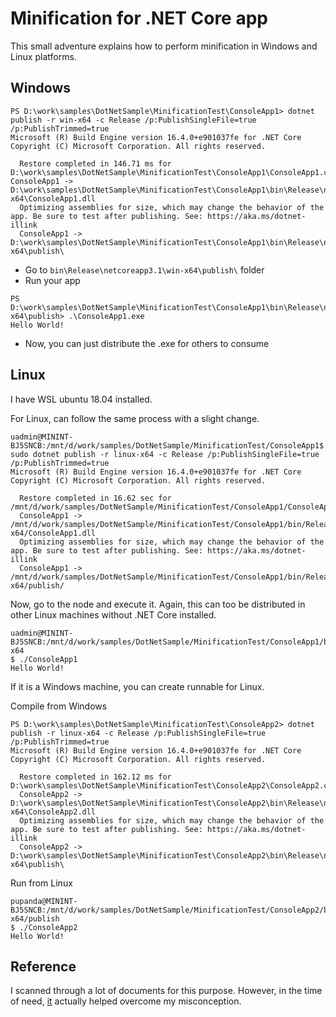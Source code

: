 # Minification for .NET Core app

This small adventure explains how to perform minification in Windows and Linux platforms.

## Windows
```
PS D:\work\samples\DotNetSample\MinificationTest\ConsoleApp1> dotnet publish -r win-x64 -c Release /p:PublishSingleFile=true /p:PublishTrimmed=true
Microsoft (R) Build Engine version 16.4.0+e901037fe for .NET Core
Copyright (C) Microsoft Corporation. All rights reserved.

  Restore completed in 146.71 ms for D:\work\samples\DotNetSample\MinificationTest\ConsoleApp1\ConsoleApp1.csproj.       ConsoleApp1 -> D:\work\samples\DotNetSample\MinificationTest\ConsoleApp1\bin\Release\netcoreapp3.1\win-x64\ConsoleApp1.dll
  Optimizing assemblies for size, which may change the behavior of the app. Be sure to test after publishing. See: https://aka.ms/dotnet-illink
  ConsoleApp1 -> D:\work\samples\DotNetSample\MinificationTest\ConsoleApp1\bin\Release\netcoreapp3.1\win-x64\publish\ 
```

-   Go to `bin\Release\netcoreapp3.1\win-x64\publish\` folder 
-   Run your app

```
PS D:\work\samples\DotNetSample\MinificationTest\ConsoleApp1\bin\Release\netcoreapp3.1\win-x64\publish> .\ConsoleApp1.exe
Hello World!
```

-   Now, you can just distribute the .exe for others to consume

## Linux

I have WSL ubuntu 18.04 installed. 

For Linux, can follow the same process with a slight change.

```
uadmin@MININT-BJ5SNCB:/mnt/d/work/samples/DotNetSample/MinificationTest/ConsoleApp1$ sudo dotnet publish -r linux-x64 -c Release /p:PublishSingleFile=true /p:PublishTrimmed=true
Microsoft (R) Build Engine version 16.4.0+e901037fe for .NET Core
Copyright (C) Microsoft Corporation. All rights reserved.

  Restore completed in 16.62 sec for /mnt/d/work/samples/DotNetSample/MinificationTest/ConsoleApp1/ConsoleApp1.csproj.
  ConsoleApp1 -> /mnt/d/work/samples/DotNetSample/MinificationTest/ConsoleApp1/bin/Release/netcoreapp3.1/linux-x64/ConsoleApp1.dll
  Optimizing assemblies for size, which may change the behavior of the app. Be sure to test after publishing. See: https://aka.ms/dotnet-illink
  ConsoleApp1 -> /mnt/d/work/samples/DotNetSample/MinificationTest/ConsoleApp1/bin/Release/netcoreapp3.1/linux-x64/publish/
```

Now, go to the node and execute it. Again, this can too be distributed in other Linux machines without .NET Core installed.

```
uadmin@MININT-BJ5SNCB:/mnt/d/work/samples/DotNetSample/MinificationTest/ConsoleApp1/bin/Release/netcoreapp3.1/linux-x64
$ ./ConsoleApp1
Hello World!
```

If it is a Windows machine, you can create runnable for Linux.

Compile from Windows
```
PS D:\work\samples\DotNetSample\MinificationTest\ConsoleApp2> dotnet publish -r linux-x64 -c Release /p:PublishSingleFile=true /p:PublishTrimmed=true
Microsoft (R) Build Engine version 16.4.0+e901037fe for .NET Core
Copyright (C) Microsoft Corporation. All rights reserved.

  Restore completed in 162.12 ms for D:\work\samples\DotNetSample\MinificationTest\ConsoleApp2\ConsoleApp2.csproj.
  ConsoleApp2 -> D:\work\samples\DotNetSample\MinificationTest\ConsoleApp2\bin\Release\netcoreapp3.1\linux-x64\ConsoleApp2.dll
  Optimizing assemblies for size, which may change the behavior of the app. Be sure to test after publishing. See: https://aka.ms/dotnet-illink
  ConsoleApp2 -> D:\work\samples\DotNetSample\MinificationTest\ConsoleApp2\bin\Release\netcoreapp3.1\linux-x64\publish\
```

Run from Linux
```
pupanda@MININT-BJ5SNCB:/mnt/d/work/samples/DotNetSample/MinificationTest/ConsoleApp2/bin/Release/netcoreapp3.1/linux-x64/publish
$ ./ConsoleApp2
Hello World!
```

## Reference
I scanned through a lot of documents for this purpose. However, in the time of need, [it](http://geekswithblogs.net/JeremyMorgan/archive/2019/07/24/creating-trimmed-self-contained-executables-in-.net-core.aspx) actually helped overcome my misconception.
